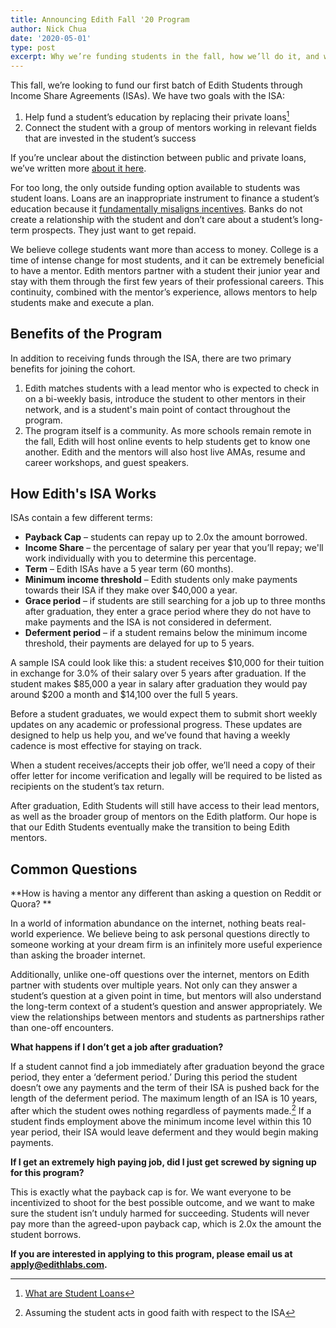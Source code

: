 ```yaml
---
title: Announcing Edith Fall '20 Program
author: Nick Chua
date: '2020-05-01'
type: post
excerpt: Why we’re funding students in the fall, how we’ll do it, and what it looks like for participating students.
---
```


This fall, we’re looking to fund our first batch of Edith Students through Income Share Agreements (ISAs). We have two goals with the ISA:

1. Help fund a student’s education by replacing their private loans[^1]
2. Connect the student with a group of mentors working in relevant fields that are invested in the student’s success

If you’re unclear about the distinction between public and private loans, we’ve written more [about it here](https://edithlabs.com/what-are-student-loans/). 

For too long, the only outside funding option available to students was student loans. Loans are an inappropriate instrument to finance a student’s education because it [fundamentally misaligns incentives](https://edithlabs.com/what-are-student-loans/). Banks do not create a relationship with the student and don’t care about a student’s long-term prospects. They just want to get repaid.

We believe college students want more than access to money. College is a time of intense change for most students, and it can be extremely beneficial to have a mentor. Edith mentors partner with a student their junior year and stay with them through the first few years of their professional careers. This continuity, combined with the mentor’s experience, allows mentors to help students make and execute a plan.  

## Benefits of the Program

In addition to receiving funds through the ISA, there are two primary benefits for joining the cohort. 

1. Edith matches students with a lead mentor who is expected to check in on a bi-weekly basis, introduce the student to other mentors in their network, and is a student's main point of contact throughout the program. 
2. The program itself is a community. As more schools remain remote in the fall, Edith will host online events to help students get to know one another. Edith and the mentors will also host live AMAs, resume and career workshops, and guest speakers.


## How Edith's ISA Works

ISAs contain a few different terms:

*   **Payback Cap** – students can repay up to 2.0x the amount borrowed.
*   **Income Share** – the percentage of salary per year that you’ll repay; we'll work individually with you to determine this percentage.
*   **Term** – Edith ISAs have a 5 year term (60 months).  
*   **Minimum income threshold** – Edith students only make payments towards their ISA if they make over $40,000 a year.
*   **Grace period** – if students are still searching for a job up to three months after graduation, they enter a grace period where they do not have to make payments and the ISA is not considered in deferment. 
*   **Deferment period** – if a student remains below the minimum income threshold, their payments are delayed for up to 5 years. 

A sample ISA could look like this: a student receives $10,000 for their tuition in exchange for 3.0% of their salary over 5 years after graduation. If the student makes $85,000 a year in salary after graduation they would pay around $200 a month and $14,100 over the full 5 years. 

Before a student graduates, we would expect them to submit short weekly updates on any academic or professional progress. These updates are designed to help us help you, and we’ve found that having a weekly cadence is most effective for staying on track.  

When a student receives/accepts their job offer, we’ll need a copy of their offer letter for income verification and legally will be required to be listed as recipients on the student’s tax return. 

After graduation, Edith Students will still have access to their lead mentors, as well as the broader group of mentors on the Edith platform. Our hope is that our Edith Students eventually make the transition to being Edith mentors.

## **Common Questions**

**How is having a mentor any different than asking a question on Reddit or Quora? **

In a world of information abundance on the internet, nothing beats real-world experience. We believe being to ask personal questions directly to someone working at your dream firm is an infinitely more useful experience than asking the broader internet. 

Additionally, unlike one-off questions over the internet, mentors on Edith partner with students over multiple years. Not only can they answer a student’s question at a given point in time, but mentors will also understand the long-term context of a student’s question and answer appropriately. We view the relationships between mentors and students as partnerships rather than one-off encounters. 

**What happens if I don’t get a job after graduation?**

If a student cannot find a job immediately after graduation beyond the grace period, they enter a ‘deferment period.’ During this period the student doesn’t owe any payments and the term of their ISA is pushed back for the length of the deferment period. The maximum length of an ISA is 10 years, after which the student owes nothing regardless of payments made.[^2] If a student finds employment above the minimum income level within this 10 year period, their ISA would leave deferment and they would begin making payments. 

**If I get an extremely high paying job, did I just get screwed by signing up for this program?**

This is exactly what the payback cap is for. We want everyone to be incentivized to shoot for the best possible outcome, and we want to make sure the student isn’t unduly harmed for succeeding. Students will never pay more than the agreed-upon payback cap, which is 2.0x the amount the student borrows. 

__If you are interested in applying to this program, please email us at [apply@edithlabs.com](mailto:apply@edithlabs.com).__

[^1]: [What are Student Loans](https://edithlabs.com/what-are-student-loans/)
[^2]: Assuming the student acts in good faith with respect to the ISA
